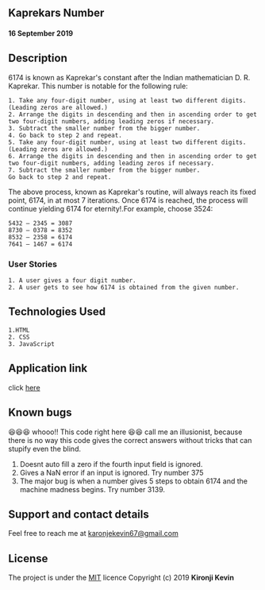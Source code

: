 ## Kaprekars Number

#### 16 September 2019

## Description
6174 is known as Kaprekar's constant after the Indian mathematician D. R. Kaprekar. This number is notable for the following rule:
```
1. Take any four-digit number, using at least two different digits. (Leading zeros are allowed.)
2. Arrange the digits in descending and then in ascending order to get two four-digit numbers, adding leading zeros if necessary.
3. Subtract the smaller number from the bigger number.
4. Go back to step 2 and repeat.
5. Take any four-digit number, using at least two different digits. (Leading zeros are allowed.)
6. Arrange the digits in descending and then in ascending order to get two four-digit numbers, adding leading zeros if necessary.
7. Subtract the smaller number from the bigger number.
Go back to step 2 and repeat.
```
The above process, known as Kaprekar's routine, will always reach its fixed point, 6174, in at most 7 iterations. Once 6174 is reached, the process will continue yielding 6174 for eternity!.For example, choose 3524:
```
5432 – 2345 = 3087
8730 – 0378 = 8352
8532 – 2358 = 6174
7641 – 1467 = 6174

```

### User Stories
```
1. A user gives a four digit number.
2. A user gets to see how 6174 is obtained from the given number.

```
## Technologies Used
```
1.HTML
2. CSS
3. JavaScript

```
## Application link
click [here](https://fahari.github.io/Kaprekar-s-Number/)


## Known bugs
:laughing::laughing::laughing: whooo!! This code right here :laughing::laughing: call me an illusionist, because there is no way this code gives the correct answers without tricks that can stupify even the blind. 
1. Doesnt auto fill a zero if the fourth input field is ignored.
2. Gives a NaN error if an input is ignored. Try number 375
3. The major bug is when a number gives 5 steps to obtain 6174 and the machine madness begins. Try number 3139. 
## Support and contact details
Feel free to reach me at karonjekevin67@gmail.com
## License
The project is under the [MIT](https://github.com/Fahari/mtaa/blob/master/LICENSE) licence
Copyright (c) 2019 **Kironji Kevin**
